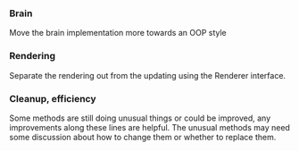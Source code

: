 ### Brain
Move the brain implementation more towards an OOP style

### Rendering
Separate the rendering out from the updating using the Renderer interface.

### Cleanup, efficiency
Some methods are still doing unusual things or could be improved, any improvements along these lines are helpful. The unusual methods may need some discussion about how to change them or whether to replace them.

